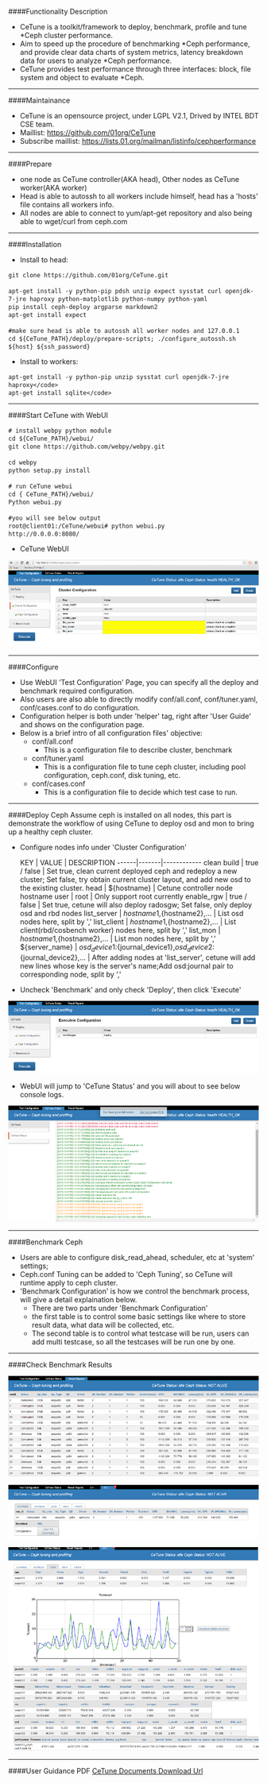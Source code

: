 ####Functionality Description
- CeTune is a toolkit/framework to deploy, benchmark, profile and tune *Ceph cluster performance. 
- Aim to speed up the procedure of benchmarking *Ceph performance, and provide clear data charts of system metrics, latency breakdown data for users to analyze *Ceph performance.
- CeTune provides test performance through three interfaces: block, file system and object to evaluate *Ceph.

* * *
####Maintainance
- CeTune is an opensource project, under LGPL V2.1, Drived by INTEL BDT CSE team.
- Maillist: https://github.com/01org/CeTune
- Subscribe maillist: https://lists.01.org/mailman/listinfo/cephperformance

* * *
####Prepare
- one node as CeTune controller(AKA head), Other nodes as CeTune worker(AKA worker)
- Head is able to autossh to all workers include himself, head has a 'hosts' file contains all workers info.
- All nodes are able to connect to yum/apt-get repository and also being able to wget/curl from ceph.com

* * *
####Installation
- Install to head:

```
git clone https://github.com/01org/CeTune.git

apt-get install -y python-pip pdsh unzip expect sysstat curl openjdk-7-jre haproxy python-matplotlib python-numpy python-yaml
pip install ceph-deploy argparse markdown2
apt-get install expect

#make sure head is able to autossh all worker nodes and 127.0.0.1
cd ${CeTune_PATH}/deploy/prepare-scripts; ./configure_autossh.sh ${host} ${ssh_password}
```

- Install to workers:

```
apt-get install -y python-pip unzip sysstat curl openjdk-7-jre haproxy</code>
apt-get install sqlite</code>
```

* * *
####Start CeTune with WebUI

```
# install webpy python module
cd ${CeTune_PATH}/webui/ 
git clone https://github.com/webpy/webpy.git

cd webpy
python setup.py install

# run CeTune webui
cd { CeTune_PATH}/webui/
Python webui.py

#you will see below output
root@client01:/CeTune/webui# python webui.py
http://0.0.0.0:8080/
```
- CeTune WebUI

![webui.png](pic/webui.png)

* * *
####Configure
- Use WebUI 'Test Configuration' Page, you can specify all the deploy and benchmark required configuration.
- Also users are also able to directly modify conf/all.conf, conf/tuner.yaml, conf/cases.conf to do configuration.
- Configuration helper is both under 'helper' tag, right after 'User Guide' and shows on the configuration page.
- Below is a brief intro of all configuration files' objective:
    - conf/all.conf
        - This is a configuration file to describe cluster, benchmark
    - conf/tuner.yaml
        - This is a configuration file to tune ceph cluster, including pool configuration, ceph.conf, disk tuning, etc.
    - conf/cases.conf
        - This is a configuration file to decide which test case to run.

* * *
####Deploy Ceph
Assume ceph is installed on all nodes, this part is demonstrate the workflow of using CeTune to deploy osd and mon to bring up a healthy ceph cluster.
- Configure nodes info under 'Cluster Configuration'

  KEY | VALUE | DESCRIPTION
------|-------|------------
  clean build | true / false | Set true, clean current deployed ceph and redeploy a new cluster; Set false, try obtain current cluster layout, and add new osd to the existing cluster.
  head | ${hostname} | Cetune controller node hostname
  user | root | Only support root currently
  enable_rgw | true / false | Set true, cetune will also deploy radosgw; Set false, only deploy osd and rbd nodes
  list_server | ${hostname1},${hostname2},... | List osd nodes here, split by ','
  list_client | ${hostname1},${hostname2},... | List client(rbd/cosbench worker) nodes here, split by ','
  list_mon | ${hostname1},${hostname2},... | List mon nodes here, split by ','
  ${server_name} | ${osd_device1}:${journal_device1},${osd_device2}:${journal_device2},... | After adding nodes at 'list_server', cetune will add new lines whose key is the server's name;Add osd:journal pair to corresponding node, split by ','

- Uncheck 'Benchmark' and only check 'Deploy', then click 'Execute'

![webui_deploy.png](pic/webui_deploy.png)

- WebUI will jump to 'CeTune Status' and you will about to see below console logs.

![webui_deploy_detail.png](pic/webui_deploy_detail.png)


* * *
####Benchmark Ceph
- Users are able to configure disk_read_ahead, scheduler, etc at 'system' settings;
- Ceph.conf Tuning can be added to 'Ceph Tuning', so CeTune will runtime apply to ceph cluster.
- 'Benchmark Configuration' is how we control the benchmark process, will give a detail explaination below.
    - There are two parts under 'Benchmark Configuration'
    - the first table is to control some basic settings like where to store result data, what data will be collected, etc.
    - The second table is to control what testcase will be run, users can add multi testcase, so all the testcases will be run one by one.



* * *
####Check Benchmark Results

![webui_result.png](pic/webui_result.png)

![webui_result_detail.png](pic/webui_result_detail.png)

![webui_result_detail2.png](pic/webui_result_detail2.png)


* * *
####User Guidance PDF
[CeTune Documents Download Url](https://github.com/01org/CeTune/blob/master/CeTune%20Document.pdf)


